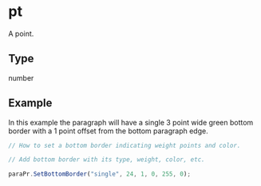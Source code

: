 # pt

A point.

## Type

number



## Example

In this example the paragraph will have a single 3 point wide green bottom border with a 1 point offset from the bottom paragraph edge.

```javascript editor-docx
// How to set a bottom border indicating weight points and color.

// Add bottom border with its type, weight, color, etc.

paraPr.SetBottomBorder("single", 24, 1, 0, 255, 0);
```
